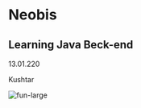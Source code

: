 # Neobis
## Learning Java Beck-end
13.01.220 

Kushtar

![fun-large](https://user-images.githubusercontent.com/39180239/72253472-d435a300-362b-11ea-9354-0c56ec08a450.png)
